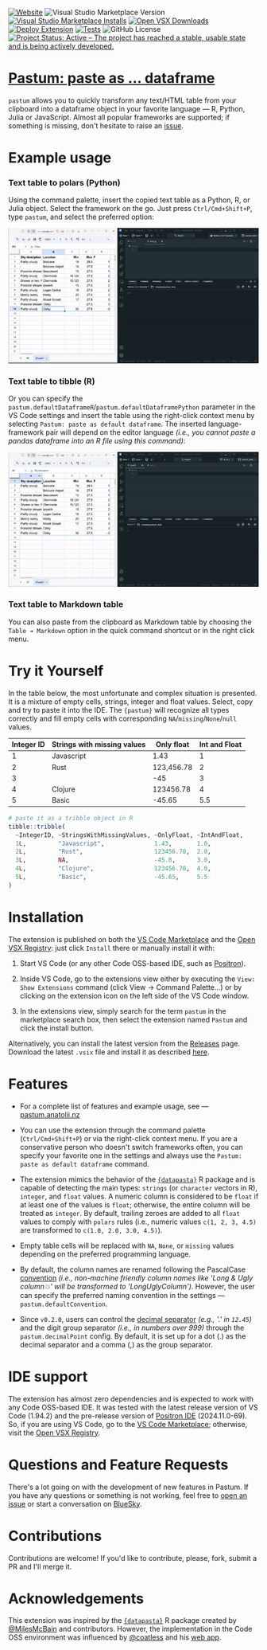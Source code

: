 <!-- badges: start -->
[![Website](https://img.shields.io/website?url=https%3A%2F%2Fpastum.anatolii.nz)](https://pastum.anatolii.nz/) ![Visual Studio Marketplace Version](https://img.shields.io/visual-studio-marketplace/v/atsyplenkov.pastum?include_prereleases&style=flat&label=stable%20version&color=green&link=https%3A%2F%2Fmarketplace.visualstudio.com%2Fitems%3FitemName%3Datsyplenkov.pastum) [![Visual Studio Marketplace Installs](https://img.shields.io/visual-studio-marketplace/i/atsyplenkov.pastum?label=VS%20Marketplace%20installs&color=7abfbb&link=https%3A%2F%2Fmarketplace.visualstudio.com%2Fitems%3FitemName%3Datsyplenkov.pastum)](https://marketplace.visualstudio.com/items?itemName=atsyplenkov.pastum) [![Open VSX Downloads](https://img.shields.io/open-vsx/dt/atsyplenkov/pastum?label=Open%20VSX%20downloads&color=c160ef)](https://open-vsx.org/extension/atsyplenkov/pastum) [![Deploy Extension](https://github.com/atsyplenkov/pastum/actions/workflows/publish-extensions.yml/badge.svg)](https://github.com/atsyplenkov/pastum/actions/workflows/publish-extensions.yml) [![Tests](https://github.com/atsyplenkov/pastum/actions/workflows/ci.yml/badge.svg)](https://github.com/atsyplenkov/pastum/actions/workflows/ci.yml) ![GitHub License](https://img.shields.io/github/license/atsyplenkov/pastum?color=blue) [![Project Status: Active – The project has reached a stable, usable state and is being actively developed.](https://img.shields.io/badge/Project%20Status-Active-brightgreen)](https://www.repostatus.org/#active)
<!-- badges: end -->
# [Pastum: paste as ... dataframe](https://pastum.anatolii.nz)

`pastum` allows you to quickly transform any text/HTML table from your clipboard into a dataframe object in your favorite language — R, Python, Julia or JavaScript. Almost all popular frameworks are supported; if something is missing, don't hesitate to raise an [issue](https://github.com/atsyplenkov/pastum/issues).

# Example usage

### Text table to polars (Python)

Using the command palette, insert the copied text table as a Python, R, or Julia object. Select the framework on the go. Just press `Ctrl/Cmd+Shift+P`, type `pastum`, and select the preferred option:

![](https://github.com/atsyplenkov/pastum/raw/master/assets/demo-py-polars.gif)

### Text table to tibble (R)

Or you can specify the `pastum.defaultDataframeR`/`pastum.defaultDataframePython` parameter in the VS Code settings and insert the table using the right-click context menu by selecting `Pastum: paste as default dataframe`. The inserted language-framework pair will depend on the editor language *(i.e., you cannot paste a pandas dataframe into an R file using this command)*:

![](https://github.com/atsyplenkov/pastum/raw/master/assets/demo-r-tibble.gif)

### Text table to Markdown table

You can also paste from the clipboard as Markdown table by choosing the `Table ➔ Markdown`
option in the quick command shortcut or in the right click menu.


# Try it Yourself

In the table below, the most unfortunate and complex situation is presented. It is a mixture of empty cells, strings, integer and float values. Select, copy and try to paste it into the IDE. The `{pastum}` will recognize all types correctly and fill empty cells with corresponding `NA`/`missing`/`None`/`null` values.

| Integer ID | Strings with missing values | Only float | Int and Float |
|------------|-----------------------------|------------|---------------|
| 1          | Javascript                  | 1.43       | 1             |
| 2          | Rust                        | 123,456.78 | 2             |
| 3          |                             | -45        | 3             |
| 4          | Clojure                     | 123456.78  | 4             |
| 5          | Basic                       | -45.65     | 5.5           |

```r
# paste it as a tribble object in R
tibble::tribble(
  ~IntegerID, ~StringsWithMissingValues, ~OnlyFloat, ~IntAndFloat,
  1L,         "Javascript",              1.43,       1.0,         
  2L,         "Rust",                    123456.78,  2.0,         
  3L,         NA,                        -45.0,      3.0,         
  4L,         "Clojure",                 123456.78,  4.0,         
  5L,         "Basic",                   -45.65,     5.5
)
```

# Installation

The extension is published on both the [VS Code Marketplace](https://marketplace.visualstudio.com/items?itemName=atsyplenkov.pastum) and the [Open VSX Registry](https://open-vsx.org/extension/atsyplenkov/pastum): just click `Install` there or manually install it with:

1) Start VS Code (or any other Code OSS-based IDE, such as [Positron](https://github.com/posit-dev/positron)).

2) Inside VS Code, go to the extensions view either by executing the `View: Show Extensions` command (click View -> Command Palette...) or by clicking on the extension icon on the left side of the VS Code window.

3) In the extensions view, simply search for the term `pastum` in the marketplace search box, then select the extension named `Pastum` and click the install button.

Alternatively, you can install the latest version from the [Releases](https://github.com/atsyplenkov/pastum/releases/) page. Download the latest `.vsix` file and install it as described [here](https://code.visualstudio.com/docs/editor/extension-marketplace#_install-from-a-vsix).

# Features

- For a complete list of features and example usage, see — [pastum.anatolii.nz](https://pastum.anatolii.nz)

- You can use the extension through the command palette (`Ctrl/Cmd+Shift+P`) or via the right-click context menu. If you are a conservative person who doesn't switch frameworks often, you can specify your favorite one in the settings and always use the `Pastum: paste as default dataframe` command.

- The extension mimics the behavior of the [`{datapasta}`](https://github.com/milesmcbain/datapasta/) R package and is capable of detecting the main types: `strings` (or `character` vectors in R), `integer`, and `float` values. A numeric column is considered to be `float` if at least one of the values is `float`; otherwise, the entire column will be treated as `integer`. By default, trailing zeroes are added to all `float` values to comply with `polars` rules (i.e., numeric values `c(1, 2, 3, 4.5)` are transformed to `c(1.0, 2.0, 3.0, 4.5)`).

- Empty table cells will be replaced with `NA`, `None`, or `missing` values depending on the preferred programming language.

- By default, the column names are renamed following the PascalCase [convention](https://www.freecodecamp.org/news/snake-case-vs-camel-case-vs-pascal-case-vs-kebab-case-whats-the-difference/#kebab-case) _(i.e., non-machine friendly column names like 'Long & Ugly column💥' will be transformed to 'LongUglyColumn')_. However, the user can specify the preferred naming convention in the settings — `pastum.defaultConvention`.

- Since `v0.2.0`, users can control the [decimal separator](https://en.m.wikipedia.org/wiki/Decimal_separator) _(e.g., '.' in `12.45`)_ and the digit group separator _(i.e., in numbers over 999)_ through the `pastum.decimalPoint` config. By default, it is set up for a dot (.) as the decimal separator and a comma (,) as the group separator.

# IDE support
The extension has almost zero dependencies and is expected to work with any Code OSS-based IDE. It was tested with the latest release version of VS Code (1.94.2) and the pre-release version of [Positron IDE](https://github.com/posit-dev/positron) (2024.11.0-69).
So, if you are using VS Code, go to the [VS Code Marketplace](https://marketplace.visualstudio.com/items?itemName=atsyplenkov.pastum); otherwise, visit the [Open VSX Registry](https://open-vsx.org/extension/atsyplenkov/pastum).

# Questions and Feature Requests
There's a lot going on with the development of new features in Pastum. If you have any questions or something is not working, feel free to [open an issue](https://github.com/atsyplenkov/formalist/issues) or start a conversation on [BlueSky](https://bsky.app/profile/anatolii.nz).

# Contributions
Contributions are welcome! If you'd like to contribute, please, fork, submit a PR and I'll merge it.

# Acknowledgements
This extension was inspired by the [`{datapasta}`](https://github.com/milesmcbain/datapasta/) R package created by [@MilesMcBain](https://github.com/MilesMcBain) and contributors. However, the implementation in the Code OSS environment was influenced by [@coatless](https://github.com/coatless) and his [web app](https://web-apps.thecoatlessprofessor.com/data/html-table-to-dataframe-tool.html).